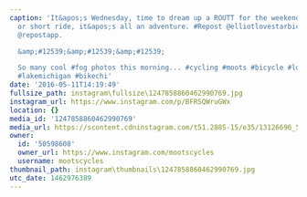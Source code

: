 ```yaml
---
caption: 'It&apos;s Wednesday, time to dream up a ROUTT for the weekend. Long ride
  or short ride, it&apos;s all an adventure. #Repost @elliotlovestarbicycles with
  @repostapp.

  &amp;#12539;&amp;#12539;&amp;#12539;

  So many cool #fog photos this morning... #cycling #moots #bicycle #lovestarfactoryteam
  #lakemichigan #bikechi'
date: '2016-05-11T14:19:49'
fullsize_path: instagram\fullsize\1247858860462990769.jpg
instagram_url: https://www.instagram.com/p/BFRSQWruGWx
location: {}
media_id: '1247858860462990769'
media_url: https://scontent.cdninstagram.com/t51.2885-15/e35/13126696_528202414051216_954546186_n.jpg?ig_cache_key=MTI0Nzg1ODg2MDQ2Mjk5MDc2OQ%3D%3D.2
owner:
  id: '50598608'
  owner_url: https://www.instagram.com/mootscycles
  username: mootscycles
thumbnail_path: instagram\thumbnails\1247858860462990769.jpg
utc_date: 1462976389
---
```


